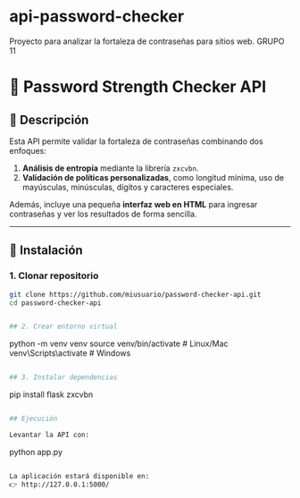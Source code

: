 # api-password-checker
Proyecto para analizar la fortaleza de contraseñas para sitios web. GRUPO 11
# 🔐 Password Strength Checker API

## 📌 Descripción
Esta API permite validar la fortaleza de contraseñas combinando dos enfoques:  
1. **Análisis de entropía** mediante la librería `zxcvbn`.  
2. **Validación de políticas personalizadas**, como longitud mínima, uso de mayúsculas, minúsculas, dígitos y caracteres especiales.  

Además, incluye una pequeña **interfaz web en HTML** para ingresar contraseñas y ver los resultados de forma sencilla.

---

## 🚀 Instalación

### 1. Clonar repositorio
```bash
git clone https://github.com/miusuario/password-checker-api.git
cd password-checker-api


## 2. Crear entorno virtual
```
python -m venv venv
source venv/bin/activate   # Linux/Mac
venv\Scripts\activate      # Windows
```bash 

## 3. Instalar dependencias
```
pip install flask zxcvbn

```bash

## Ejecución

Levantar la API con:
```
python app.py
```bash 

La aplicación estará disponible en:
👉 http://127.0.0.1:5000/